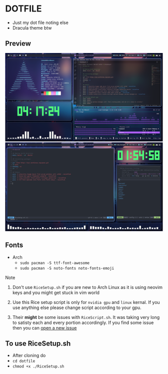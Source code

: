 # DOTFILE
- Just my dot file noting else
- Dracula theme btw

## Preview
![Homeshowcase.png](/Preview/Home%20show%20case.png)
![Working.png](/Preview/Working.png)

## Fonts
- Arch
    - `sudo pacman -S ttf-font-awesome`
    - `sudo pacman -S noto-fonts noto-fonts-emoji`

> [!Note]
> 1. Don't use `RiceSetup.sh` if you are new to Arch Linux as it is using neovim keys and you might get stuck in vim world
>
> 2. Use this Rice setup script is only for `nvidia gpu` and `linux` kernal. If you use anything else please change script according to your gpu.
>
> 3. Their **might** be some issues with `RiceScript.sh`. It was taking very long to satisty each and every portion accordingly. If you find some issue then you can [open a new issue](https://github.com/BIGBEASTISHANK/dotfile/issues/new)

## To use RiceSetup.sh
- After cloning do
- `cd dotfile`
- `chmod +x ./RiceSetup.sh`

